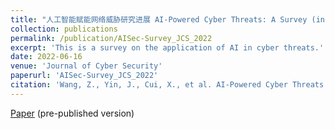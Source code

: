 ```yaml
---
title: "人工智能赋能网络威胁研究进展 AI-Powered Cyber Threats: A Survey (in Chinese)"
collection: publications
permalink: /publication/AISec-Survey_JCS_2022
excerpt: 'This is a survey on the application of AI in cyber threats.'
date: 2022-06-16
venue: 'Journal of Cyber Security'
paperurl: 'AISec-Survey_JCS_2022'
citation: 'Wang, Z., Yin, J., Cui, X., et al. AI-Powered Cyber Threats: A Survey (in Chinese). Journal of Cyber Security, Accept'
---
```


[Paper](https://jcs.iie.ac.cn/ch/reader/pdf.aspx?file_no=202204120000001) (pre-published version)
